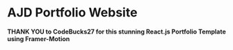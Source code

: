 # AJD Portfolio Website

<b>THANK YOU to CodeBucks27 for this stunning React.js Portfolio Template using Framer-Motion</b>
